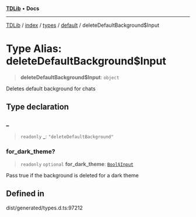 [**TDLib**](../../../../../../README.md) • **Docs**

***

[TDLib](../../../../../../modules.md) / [index](../../../../../README.md) / [types](../../../README.md) / [default](../README.md) / deleteDefaultBackground$Input

# Type Alias: deleteDefaultBackground$Input

> **deleteDefaultBackground$Input**: `object`

Deletes default background for chats

## Type declaration

### \_

> `readonly` **\_**: `"deleteDefaultBackground"`

### for\_dark\_theme?

> `readonly` `optional` **for\_dark\_theme**: [`Bool$Input`](Bool$Input.md)

Pass true if the background is deleted for a dark theme

## Defined in

dist/generated/types.d.ts:97212
